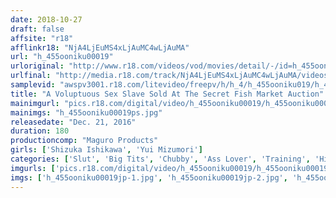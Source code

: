 ```yaml
---
date: 2018-10-27
draft: false
affsite: "r18"
afflinkr18: "NjA4LjEuMS4xLjAuMC4wLjAuMA"
url: "h_455ooniku00019"
urloriginal: "http://www.r18.com/videos/vod/movies/detail/-/id=h_455ooniku00019"
urlfinal: "http://media.r18.com/track/NjA4LjEuMS4xLjAuMC4wLjAuMA/videos/vod/movies/detail/-/id=h_455ooniku00019"
samplevid: "awspv3001.r18.com/litevideo/freepv/h/h_4/h_455ooniku019/h_455ooniku019_dmb_w.mp4"
title: "A Voluptuous Sex Slave Sold At The Secret Fish Market Auction"
mainimgurl: "pics.r18.com/digital/video/h_455ooniku00019/h_455ooniku00019ps.jpg"
mainimgs: "h_455ooniku00019ps.jpg"
releasedate: "Dec. 21, 2016"
duration: 180
productioncomp: "Maguro Products"
girls: ['Shizuka Ishikawa', 'Yui Mizumori']
categories: ['Slut', 'Big Tits', 'Chubby', 'Ass Lover', 'Training', 'Hi-Def']
imgurls: ['pics.r18.com/digital/video/h_455ooniku00019/h_455ooniku00019jp-1.jpg', 'pics.r18.com/digital/video/h_455ooniku00019/h_455ooniku00019jp-2.jpg', 'pics.r18.com/digital/video/h_455ooniku00019/h_455ooniku00019jp-3.jpg', 'pics.r18.com/digital/video/h_455ooniku00019/h_455ooniku00019jp-4.jpg', 'pics.r18.com/digital/video/h_455ooniku00019/h_455ooniku00019jp-5.jpg', 'pics.r18.com/digital/video/h_455ooniku00019/h_455ooniku00019jp-6.jpg', 'pics.r18.com/digital/video/h_455ooniku00019/h_455ooniku00019jp-7.jpg', 'pics.r18.com/digital/video/h_455ooniku00019/h_455ooniku00019jp-8.jpg', 'pics.r18.com/digital/video/h_455ooniku00019/h_455ooniku00019jp-9.jpg', 'pics.r18.com/digital/video/h_455ooniku00019/h_455ooniku00019jp-10.jpg', 'pics.r18.com/digital/video/h_455ooniku00019/h_455ooniku00019jp-11.jpg', 'pics.r18.com/digital/video/h_455ooniku00019/h_455ooniku00019jp-12.jpg', 'pics.r18.com/digital/video/h_455ooniku00019/h_455ooniku00019jp-13.jpg', 'pics.r18.com/digital/video/h_455ooniku00019/h_455ooniku00019jp-14.jpg', 'pics.r18.com/digital/video/h_455ooniku00019/h_455ooniku00019jp-15.jpg', 'pics.r18.com/digital/video/h_455ooniku00019/h_455ooniku00019jp-16.jpg', 'pics.r18.com/digital/video/h_455ooniku00019/h_455ooniku00019jp-17.jpg', 'pics.r18.com/digital/video/h_455ooniku00019/h_455ooniku00019jp-18.jpg', 'pics.r18.com/digital/video/h_455ooniku00019/h_455ooniku00019jp-19.jpg', 'pics.r18.com/digital/video/h_455ooniku00019/h_455ooniku00019jp-20.jpg']
imgs: ['h_455ooniku00019jp-1.jpg', 'h_455ooniku00019jp-2.jpg', 'h_455ooniku00019jp-3.jpg', 'h_455ooniku00019jp-4.jpg', 'h_455ooniku00019jp-5.jpg', 'h_455ooniku00019jp-6.jpg', 'h_455ooniku00019jp-7.jpg', 'h_455ooniku00019jp-8.jpg', 'h_455ooniku00019jp-9.jpg', 'h_455ooniku00019jp-10.jpg', 'h_455ooniku00019jp-11.jpg', 'h_455ooniku00019jp-12.jpg', 'h_455ooniku00019jp-13.jpg', 'h_455ooniku00019jp-14.jpg', 'h_455ooniku00019jp-15.jpg', 'h_455ooniku00019jp-16.jpg', 'h_455ooniku00019jp-17.jpg', 'h_455ooniku00019jp-18.jpg', 'h_455ooniku00019jp-19.jpg', 'h_455ooniku00019jp-20.jpg']
---
```

